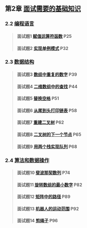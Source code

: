 ## 第2章 [面试需要的基础知识](/chapter_2)

### 2.2 [编程语言](./section_2)

> #### 面试题1 [赋值运算符函数](./section_2#qusetion_1) P25
>
> #### 面试题2 [实现单例模式](./section_2#question_2) P32

### 2.3 [数据结构](./section_3)

> #### 面试题3 [数组中重复的数字](./section_3#question_3) P39
>
> #### 面试题4 [二维数组中的查找](./section_3#question_4) P44
>
> #### 面试题5 [替换空格](./section_3#question_5) P51
>
> #### 面试题6 [从尾到头打印链表](./section_3#question_6) P58
>
> #### 面试题7 [重建二叉树](./section_3#question_7) P62
>
> #### 面试题8 [二叉树的下一个节点](./section_3#question_8) P65
>
> #### 面试题9 [用两个栈实现队列](./section_3#question_9) P68

### 2.4 [算法和数据操作](./section_4)

> #### 面试题10 [斐波那契数列](./section_4#question_10) P74
>
> #### 面试题11 [旋转数组的最小数字](./section_4#question_11) P82
>
> #### 面试题12 [矩阵中的路径](./section_4#question_12) P89
>
> #### 面试题13 [机器人的运动范围](./section_4#question_13) P92
>
> #### 面试题14 [剪绳子](./section_4#question_14) P96
